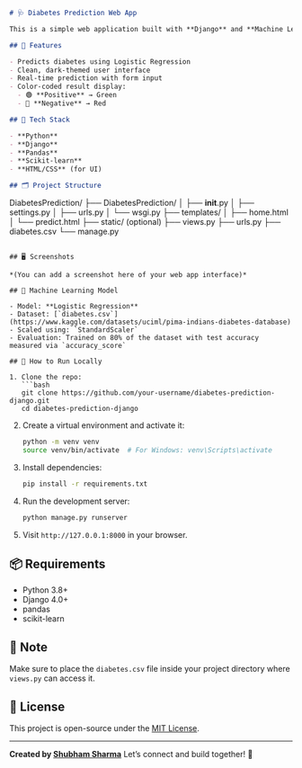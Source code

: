 

```markdown
# 🩺 Diabetes Prediction Web App

This is a simple web application built with **Django** and **Machine Learning** that predicts whether a person is likely to have diabetes based on medical input data.

## 🚀 Features

- Predicts diabetes using Logistic Regression
- Clean, dark-themed user interface
- Real-time prediction with form input
- Color-coded result display:
  - 🟢 **Positive** → Green
  - 🔴 **Negative** → Red

## 🧪 Tech Stack

- **Python**
- **Django**
- **Pandas**
- **Scikit-learn**
- **HTML/CSS** (for UI)

## 🗂️ Project Structure

```

DiabetesPrediction/
├── DiabetesPrediction/
│   ├── **init**.py
│   ├── settings.py
│   ├── urls.py
│   └── wsgi.py
├── templates/
│   ├── home.html
│   └── predict.html
├── static/ (optional)
├── views.py
├── urls.py
├── diabetes.csv
└── manage.py

````

## 🖥️ Screenshots

*(You can add a screenshot here of your web app interface)*

## 🧠 Machine Learning Model

- Model: **Logistic Regression**
- Dataset: [`diabetes.csv`](https://www.kaggle.com/datasets/uciml/pima-indians-diabetes-database)
- Scaled using: `StandardScaler`
- Evaluation: Trained on 80% of the dataset with test accuracy measured via `accuracy_score`

## 📝 How to Run Locally

1. Clone the repo:
   ```bash
   git clone https://github.com/your-username/diabetes-prediction-django.git
   cd diabetes-prediction-django
````

2. Create a virtual environment and activate it:

   ```bash
   python -m venv venv
   source venv/bin/activate  # For Windows: venv\Scripts\activate
   ```

3. Install dependencies:

   ```bash
   pip install -r requirements.txt
   ```

4. Run the development server:

   ```bash
   python manage.py runserver
   ```

5. Visit `http://127.0.0.1:8000` in your browser.

## 📦 Requirements

* Python 3.8+
* Django 4.0+
* pandas
* scikit-learn

## 📌 Note

Make sure to place the `diabetes.csv` file inside your project directory where `views.py` can access it.

## 📄 License

This project is open-source under the [MIT License](LICENSE).

---

**Created by [Shubham Sharma](www.linkedin.com/in/shubham-sharma611)**
Let’s connect and build together! 🤝

```
